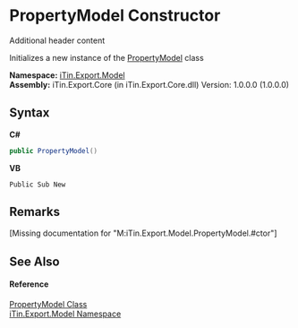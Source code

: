 # PropertyModel Constructor 
Additional header content 

Initializes a new instance of the <a href="T_iTin_Export_Model_PropertyModel">PropertyModel</a> class

**Namespace:**&nbsp;<a href="N_iTin_Export_Model">iTin.Export.Model</a><br />**Assembly:**&nbsp;iTin.Export.Core (in iTin.Export.Core.dll) Version: 1.0.0.0 (1.0.0.0)

## Syntax

**C#**<br />
``` C#
public PropertyModel()
```

**VB**<br />
``` VB
Public Sub New
```


## Remarks
\[Missing <remarks> documentation for "M:iTin.Export.Model.PropertyModel.#ctor"\]

## See Also


#### Reference
<a href="T_iTin_Export_Model_PropertyModel">PropertyModel Class</a><br /><a href="N_iTin_Export_Model">iTin.Export.Model Namespace</a><br />